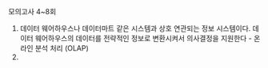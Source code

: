 모의고사 4~8회
1. 데이터 웨어하우스나 데이터마트 같은 시스템과 상호 연관되는 정보 시스템이다. 데이터 웨어하우스의 데이터를 전략적인 정보로 변환시켜서 의사결정을 지원한다 - 온라인 분석 처리 (OLAP)
2. 